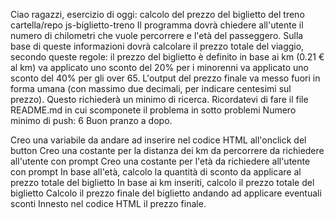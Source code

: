 Ciao ragazzi,
esercizio di oggi: calcolo del prezzo del biglietto del treno
cartella/repo js-biglietto-treno
Il programma dovrà chiedere all'utente il numero di chilometri che vuole percorrere e l'età del passeggero.
Sulla base di queste informazioni dovrà calcolare il prezzo totale del viaggio, secondo queste regole:
il prezzo del biglietto è definito in base ai km (0.21 € al km)
va applicato uno sconto del 20% per i minorenni
va applicato uno sconto del 40% per gli over 65.
L'output del prezzo finale va messo fuori in forma umana (con massimo due decimali, per indicare centesimi sul prezzo). Questo richiederà un minimo di ricerca.
Ricordatevi di fare il file README.md in cui scomponete il problema in sotto problemi
Numero minimo di push: 6
Buon pranzo a dopo.

Creo una variabile da andare ad inserire nel codice HTML all'onclick del button
Creo una costante per la distanza dei km da percorrere da richiedere all'utente con prompt
Creo una costante per l'età da richiedere all'utente con prompt
In base all'età, calcolo la quantità di sconto da applicare al prezzo totale del biglietto
In base ai km inseriti, calcolo il prezzo totale del biglietto
Calcolo il prezzo finale del biglietto andando ad applicare eventuali sconti
Innesto nel codice HTML il prezzo finale.
